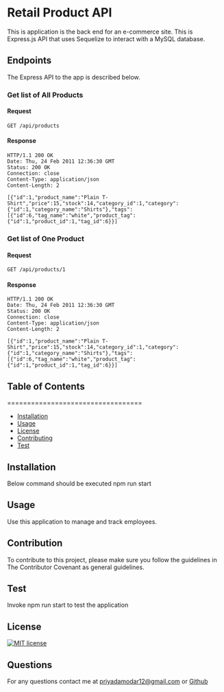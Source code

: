 # Retail Product API
This is application is the back end for an e-commerce site. This is Express.js API that uses Sequelize to interact with a MySQL database.

## Endpoints

The Express API to the app is described below.

### Get list of All Products

#### Request

`GET /api/products`

#### Response

    HTTP/1.1 200 OK
    Date: Thu, 24 Feb 2011 12:36:30 GMT
    Status: 200 OK
    Connection: close
    Content-Type: application/json
    Content-Length: 2

    [{"id":1,"product_name":"Plain T-Shirt","price":15,"stock":14,"category_id":1,"category":{"id":1,"category_name":"Shirts"},"tags":[{"id":6,"tag_name":"white","product_tag":{"id":1,"product_id":1,"tag_id":6}}]

### Get list of One Product
#### Request

`GET /api/products/1`

#### Response

    HTTP/1.1 200 OK
    Date: Thu, 24 Feb 2011 12:36:30 GMT
    Status: 200 OK
    Connection: close
    Content-Type: application/json
    Content-Length: 2

    [{"id":1,"product_name":"Plain T-Shirt","price":15,"stock":14,"category_id":1,"category":{"id":1,"category_name":"Shirts"},"tags":[{"id":6,"tag_name":"white","product_tag":{"id":1,"product_id":1,"tag_id":6}}]
## Table of Contents 
==================================
* [Installation](#Installation)
* [Usage](#Usage)
* [License](#License)
* [Contributing](#Contributing)
* [Test](#Test)
## Installation
Below command should be executed npm run start
## Usage
Use this application to manage and track employees.
## Contribution
To contribute to this project, please make sure you follow the guidelines in The Contributor Covenant as general guidelines.
## Test
Invoke npm run start to test the application
## License
[![MIT license](https://img.shields.io/badge/License-MIT-blue.svg)](https://lbesson.mit-license.org/) 
## Questions
For any questions contact me at priyadamodar12@gmail.com or [Github](https://github.com/pkamble35)